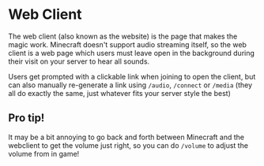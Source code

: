 [//]: # (TITLE:Web Client)
[//]: # (ICON:fas fa-globe)
[//]: # (DESCRIPTION:Using the OpenAudioMc webclient)
[//]: # (TAGS:installation)

# Web Client
The web client (also known as the website) is the page that makes the magic work. Minecraft doesn't support audio streaming itself, so the web client is a web page which users must leave open in the background during their visit on your server to hear all sounds.

Users get prompted with a clickable link when joining to open the client, but can also manually re-generate a link using `/audio`, `/connect` or `/media` (they all do exactly the same, just whatever fits your server style the best)

## Pro tip!
It may be a bit annoying to go back and forth between Minecraft and the webclient to get the volume just right, so you can do `/volume` to adjust the volume from in game!